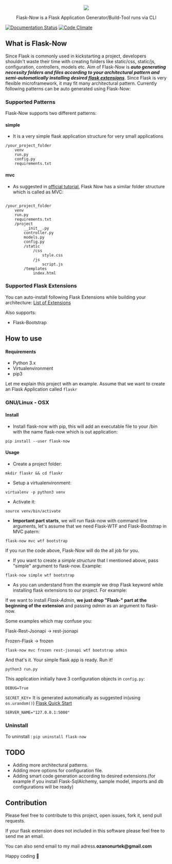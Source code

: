 <p align="center">
<img src="../master/images/logo.png">
</p>

<p align="center">Flask-Now is a Flask Application Generator/Build-Tool runs via CLI</p>

[![Documentation Status](https://readthedocs.org/projects/flask-now/badge/?version=latest)](http://flask-now.readthedocs.io/en/latest/?badge=latest)
[![Code Climate](https://codeclimate.com/github/ozanonurtek/flask-now/badges/gpa.svg)](https://codeclimate.com/github/ozanonurtek/flask-now)
## What is Flask-Now
Since Flask is commonly used in kickstarting a project, developers shouldn't waste their time with creating folders like static/css, static/js, configuration, controllers, models etc. Aim of Flask-Now is __*auto generating necessity folders and files according to your architectural pattern and semi-automatically installing desired [flask extensions](http://flask.pocoo.org/extensions/)*__. Since Flask is very flexible microframework, it may fit many architectural pattern. Currently following patterns can be auto generated using Flask-Now:

### Supported Patterns
Flask-Now supports two different patterns:

#### simple
- It is a very simple flask application structure for very small applications
```
/your_project_folder
    venv
    run.py
    config.py
    requirements.txt
```

#### mvc
- As suggested in [official tutorial](http://flask.pocoo.org/docs/0.12/tutorial/folders/), Flask Now has a similar folder structure which is called as MVC:
```

/your_project_folder
    venv
    run.py
    requirements.txt
    /project
        __init__.py
        controller.py
        models.py
        config.py
        /static
            /css
                style.css
            /js
                script.js
        /templates
            index.html
```

### Supported Flask Extensions
You can auto-install following Flask Extensions while building your architecture:
[List of Extensions](http://flask.pocoo.org/extensions/)

Also supports:
- Flask-Bootstrap

## How to use

#### Requirements
- Python 3.x
- Virtualenvironment
- pip3

Let me explain this project with an example. Assume that we want to create an Flask Application called ```flaskr```

### GNU/Linux - OSX

#### Install
- Install flask-now with pip, this will add an executable file to your /bin with the name flask-now which is out application:
```
pip install --user flask-now
```
#### Usage

- Create a project folder:
```
mkdir flaskr && cd flaskr
```
- Setup a virtualenvironment:
```
virtualenv -p python3 venv
```
- Activate it:
```
source venv/bin/activate
```
- **Important part starts**, we will run flask-now with command line arguments, let's assume that we need Flask-WTF and Flask-Bootstrap in MVC patern:
```
flask-now mvc wtf bootstrap
```
If you run the code above, Flask-Now will do the all job for you.


- If you want to create a *simple structure* that I mentioned above, pass "simple" argument to flask-now. Example:
```
flask-now simple wtf bootstrap
```
- As you can understand from the example we drop Flask keyword while installing flask extensions to our project. For example:

If we want to install *Flask-Admin*, **we just drop "Flask-" part at the beginning of the extension** and passing *admin* as an argument to flask-now.

Some examples which may confuse you:

Flask-Rest-Jsonapi -> rest-jsonapi

Frozen-Flask -> frozen
```
flask-now mvc frozen rest-jsonapi wtf bootstrap admin
```
And that's it. Your simple flask app is ready. Run it!
```
python3 run.py
```
This application initially have 3 configuration objects in ```config.py```:

```DEBUG=True```

```SECRET_KEY```= It is generated automatically as suggested in(using ```os.urandom()```) [Flask Quick Start](http://flask.pocoo.org/docs/0.12/quickstart/)

```SERVER_NAME="127.0.0.1:5000"```
### Uninstall
To uninstall :
```pip uninstall flask-now```
## TODO

- Adding more architectural patterns.
- Adding more options for configuration file.
- Adding smart code generation according to desired extensions.(for example if you install Flask-SqlAlchemy, sample model, imports and db configurations will be ready)

## Contribution

Please feel free to contribute to this project, open issues, fork it, send pull requests.

If your flask extension does not included in this software please feel free to send me an email.

You can also send email to my mail adress.__ozanonurtek@gmail.com__

Happy coding :metal:

